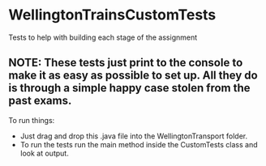 # WellingtonTrainsCustomTests

Tests to help with building each stage of the assignment
## NOTE: These tests just print to the console to make it as easy as possible to set up. All they do is through a simple happy case stolen from the past exams.

To run things:
- Just drag and drop this .java file into the WellingtonTransport folder.
- To run the tests run the main method inside the CustomTests class and look at output.

